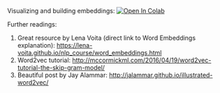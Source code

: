 ﻿Visualizing and building embeddings:
[![Open In Colab](https://colab.research.google.com/assets/colab-badge.svg)](https://colab.research.google.com/github/girafe-ai/ml-course/blob/24s_advanced/week01_embeddings_dssm/week01_dealing_with_word_embeddings.ipynb)

Further readings:
1. Great resource by Lena Voita (direct link to Word Embeddings explanation): https://lena-voita.github.io/nlp_course/word_embeddings.html
2. Word2vec tutorial: http://mccormickml.com/2016/04/19/word2vec-tutorial-the-skip-gram-model/
3. Beautiful post by Jay Alammar: http://jalammar.github.io/illustrated-word2vec/
